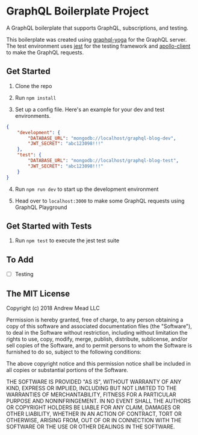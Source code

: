 # GraphQL Boilerplate Project

A GraphQL boilerplate that supports GraphQL, subscriptions, and testing.

This boilerplate was created using [graphql-yoga](https://github.com/prismagraphql/graphql-yoga) for the GraphQL server. The test environment uses [jest](https://github.com/facebook/jest) for the testing framework and [apollo-client](https://github.com/apollographql/apollo-client) to make the GraphQL requests.

## Get Started

1. Clone the repo

2. Run `npm install`

3. Set up a config file. Here's an example for your dev and test environments.

```json
{
    "development": {
        "DATABASE_URL": "mongodb://localhost/graphql-blog-dev",
        "JWT_SECRET": "abc123098!!!"
    },
    "test": {
        "DATABASE_URL": "mongodb://localhost/graphql-blog-test",
        "JWT_SECRET": "abc123098!!!"
    }
}
```

4. Run `npm run dev` to start up the development environment

5. Head over to `localhost:3000` to make some GraphQL requests using GraphQL Playground

## Get Started with Tests

1. Run `npm test` to execute the jest test suite

## To Add

- [ ] Testing

## The MIT License

Copyright (c) 2018 Andrew Mead LLC

Permission is hereby granted, free of charge, to any person obtaining a copy
of this software and associated documentation files (the "Software"), to deal
in the Software without restriction, including without limitation the rights
to use, copy, modify, merge, publish, distribute, sublicense, and/or sell
copies of the Software, and to permit persons to whom the Software is
furnished to do so, subject to the following conditions:

The above copyright notice and this permission notice shall be included in all
copies or substantial portions of the Software.

THE SOFTWARE IS PROVIDED "AS IS", WITHOUT WARRANTY OF ANY KIND, EXPRESS OR
IMPLIED, INCLUDING BUT NOT LIMITED TO THE WARRANTIES OF MERCHANTABILITY,
FITNESS FOR A PARTICULAR PURPOSE AND NONINFRINGEMENT. IN NO EVENT SHALL THE
AUTHORS OR COPYRIGHT HOLDERS BE LIABLE FOR ANY CLAIM, DAMAGES OR OTHER
LIABILITY, WHETHER IN AN ACTION OF CONTRACT, TORT OR OTHERWISE, ARISING FROM,
OUT OF OR IN CONNECTION WITH THE SOFTWARE OR THE USE OR OTHER DEALINGS IN THE
SOFTWARE.